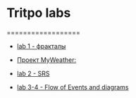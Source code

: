 # Tritpo labs==================-   [lab 1 - фракталы](https://github.com/vampir9939/laba1)-   [Проект MyWeather:](https://github.com/vampir9939/Tritpo/tree/master/MyWeather)-   [lab 2 - SRS](https://github.com/vampir9939/Tritpo/tree/master/MyWeather/Documentation/SRS.md)-   [lab 3-4 - Flow of Events and diagrams](https://github.com/vampir9939/Tritpo/tree/master/MyWeather/Documentation/FlowOfEvents.md) 